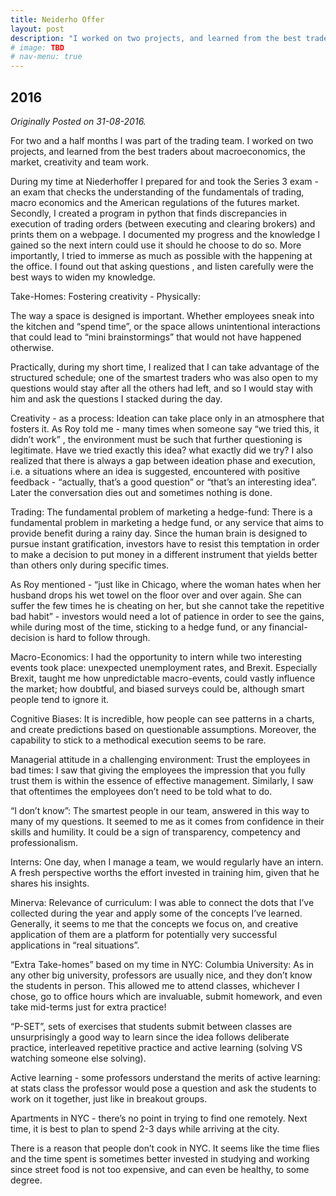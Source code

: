 ```yaml
---
title: Neiderho Offer
layout: post
description: "I worked on two projects, and learned from the best traders about macroeconomics, the market, creativity and team work."
# image: TBD
# nav-menu: true
---
```



<h2>2016 </h2>
<i>Originally Posted on 31-08-2016.</i>

For two and a half months I was part of the trading team. I worked on two projects, and learned from the best traders about macroeconomics, the market, creativity and team work.

During my time at Niederhoffer I prepared for and took the Series 3 exam - an exam that checks the understanding of the fundamentals of trading, macro economics and the American regulations of the futures market. Secondly, I created a program in python that finds discrepancies in execution of trading orders (between executing and clearing brokers) and prints them on a webpage. I documented my progress and the knowledge I gained so the next intern could use it should he choose to do so.
​​
More importantly, I tried to immerse as much as possible with the happening at the office. I found out that asking questions , and listen carefully were the best ways to widen my knowledge.

Take-Homes:
Fostering creativity - Physically:

The way a space is designed is important. Whether employees sneak into the kitchen and “spend ​time”, or the space allows unintentional interactions that could lead to “mini brainstormings” that would not have happened otherwise.

Practically, during my short time, I realized that I can take advantage of the structured schedule; one of the smartest traders who was also open to my questions would stay after all the others had left, and so I would stay with him and ask the questions I stacked during the day.

Creativity - as a process:
Ideation can take place only in an atmosphere that fosters it. As Roy told me - many times when someone say “we tried this, it didn’t work” , the environment must be such that further questioning is legitimate. Have we tried exactly this idea? what exactly did we try? I also realized that there is always a gap between ideation phase and execution, i.e. a situations where an idea is suggested, encountered with positive feedback - “actually, that’s a good question” or “that’s an interesting idea”. Later the conversation dies out and sometimes nothing is done.

Trading:
The fundamental problem of marketing a hedge-fund:
There is a fundamental problem in marketing a hedge fund, or any service that aims to provide benefit during a rainy day. Since the human brain is designed to pursue instant gratification, investors have to resist this temptation in order to make a decision to put money in a different instrument that yields better than others only during specific times.

As Roy mentioned - “just like in Chicago, where the woman hates when her husband drops his wet towel on the floor over and over again. She can suffer the few times he is cheating on her, but she cannot take the repetitive bad habit” - investors would need a lot of patience in order to see the gains, while during most of the time, sticking to a hedge fund, or any financial-decision is hard to follow through.

Macro-Economics:
I had the opportunity to intern while two interesting events took place: unexpected unemployment rates, and Brexit. Especially Brexit, taught me how unpredictable macro-events, could vastly influence the market; how doubtful, and biased surveys could be, although smart people tend to ignore it.

Cognitive Biases:
It is incredible, how people can see patterns in a charts, and create predictions based on questionable assumptions. Moreover, the capability to stick to a methodical execution seems to be rare.

Managerial attitude in a challenging environment:
Trust the employees in bad times: I saw that giving the employees the impression that you fully trust them is within the essence of effective management. Similarly, I saw that oftentimes the employees don’t need to be told what to do.

“I don’t know”:
The smartest people in our team, answered in this way to many of my questions. It seemed to me as it comes from confidence in their skills and humility. It could be a sign of transparency, competency and professionalism.

Interns:
One day, when I manage a team, we would regularly have an intern. A fresh perspective worths the effort invested in training him, given that he shares his insights.

Minerva:
Relevance of curriculum: I was able to connect the dots that I’ve collected during the year and apply some of the concepts I’ve learned. Generally, it seems to me that the concepts we focus on, and creative application of them are a platform for potentially very successful applications in “real situations”.

“Extra Take-homes” based on my time in NYC:
Columbia University:
As in any other big university, professors are usually nice, and they don’t know the students in person. This allowed me to attend classes, whichever I chose, go to office hours which are invaluable, submit homework, and even take mid-terms just for extra practice!

“P-SET”, sets of exercises that students submit between classes are unsurprisingly a good way to learn since the idea follows deliberate practice, ​​interleaved repetitive practice and active learning (solving VS watching someone else solving).

Active learning - some professors understand the merits of active learning: at stats class the professor would pose a question and ask the students to work on it together, just like in breakout groups.

Apartments in NYC - there’s no point in trying to find one remotely. Next time, it is best to plan to spend 2-3 days while arriving at the city.

There is a reason that people don’t cook in NYC. It seems like the time flies and the time spent is sometimes better invested in studying and working since street food is not too expensive, and can even be healthy, to some degree.
